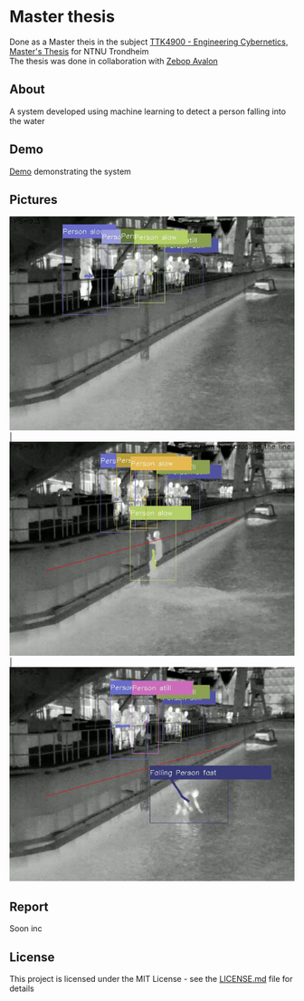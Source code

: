 # Master thesis
Done as a Master theis in the subject [TTK4900 - Engineering Cybernetics, Master's Thesis](https://www.ntnu.edu/studies/courses/TTK4900#tab=omEmnet) for NTNU Trondheim  
The thesis was done in collaboration with [Zebop Avalon](https://www.zebopavalon.com/pilot)

## About
A system developed using machine learning to detect a person falling into the water

## Demo
[Demo](https://youtu.be/JNwC5vngN5Q) demonstrating the system

## Pictures
![](pictures/normal.png)  |  ![](pictures/personSlow.png)   |  ![](pictures/fall.png)

## Report
Soon inc

## License
This project is licensed under the MIT License - see the [LICENSE.md](https://github.com/dr0nn1/masterThesis/blob/main/LICENSE) file for details